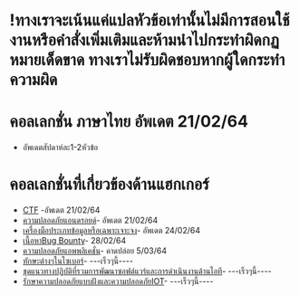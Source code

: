 # !ทางเราจะเน้นแค่แปลหัวข้อเท่านั้นไม่มีการสอนใช้งานหรือคำสั่งเพิ่มเติมและห้ามนำไปกระทำผิดกฏหมายเด็ดขาด ทางเราไม่รับผิดชอบหากผู้ใดกระทำความผิด
# คอลเลกชั่น ภาษาไทย อัพเดต 21/02/64
* อัพเดตสัปดาห์ละ1-2หัวข้อ
#  คอลเลกชั่นที่เกี่ยวข้องด้านแฮกเกอร์
* [CTF](https://docs.google.com/document/d/18307aJ5ncoCR15b9g6Ub9UV1jacWjh3VAvhFUqKFve4/edit?usp=sharing) -อัพเดต 21/02/64
* [ความปลอดภัยแอนดรอยด์](https://docs.google.com/document/d/14Dj_MnsFhiM5rGvfrpuB5yKEE6oMJTH9789gHolW9hE/edit?usp=sharing)-  อัพเดต 21/02/64
* [เครื่องมือประเภทข้อมูลหรือเฉพาะเจาะจง](https://docs.google.com/document/d/10K4MyDP27Ibq-eb97Lay-oLKV5fS9LjNuI4NhX8IpbA/edit?usp=sharing)- อัพเดต 24/02/64
* [เนื้อหาBug Bounty]()- 28/02/64
* [ความปลอดภัยแอพพลิเคชั่น]()- คาดปล่อย 5/03/64
* [ทักษะต่างๆในไซเบอร์]()- ---เร็วๆนี้----
* [ชุดแนวทางปฏิบัติที่รวมการพัฒนาซอฟต์แวร์และการดำเนินงานด้านไอที]()- ---เร็วๆนี้----
* [รักษาความปลอดภัยแบบฝังและความปลอดภัยIOT]()- ---เร็วๆนี้----

